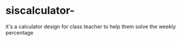 # siscalculator-
it's a calculator design for class teacher to help them solve the weekly percentage 
